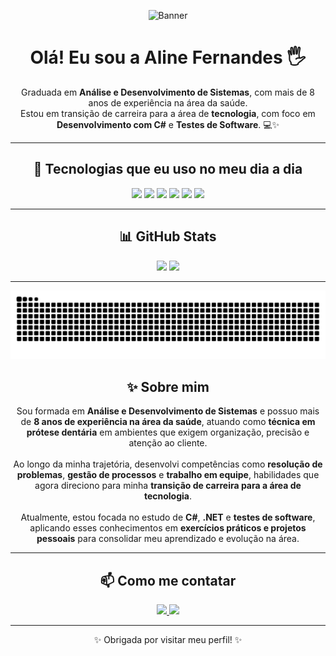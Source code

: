 <p align="center">
  <img src="https://res.cloudinary.com/dja8qnot3/image/upload/v1749074685/logo-LinkedIn-Banner_mzuioq.png" alt="Banner" width="100%" style="max-width: 900px; max-height: 150px; object-fit: contain;" />
</p>

<h1 align="center">Olá! Eu sou a Aline Fernandes 🖐️</h1>

<p align="center">
Graduada em <strong>Análise e Desenvolvimento de Sistemas</strong>, com mais de 8 anos de experiência na área da saúde. <br>
Estou em transição de carreira para a área de <strong>tecnologia</strong>, com foco em <strong>Desenvolvimento com C#</strong> e <strong>Testes de Software</strong>. 💻✨  
</p>

---

<h2 align="center">🚀 Tecnologias que eu uso no meu dia a dia</h2>

<div align="center">
  <img src="https://img.shields.io/badge/c%23-%23239120.svg?style=for-the-badge&logo=csharp&logoColor=white" />
  <img src="https://img.shields.io/badge/.NET-5C2D91?style=for-the-badge&logo=.net&logoColor=white" />
  <img src="https://img.shields.io/badge/Microsoft_SQL_Server-CC2927?style=for-the-badge&logo=microsoft-sql-server&logoColor=white" />
  <img src="https://img.shields.io/badge/Visual%20Studio-5C2D91.svg?style=for-the-badge&logo=visual-studio&logoColor=white" />
  <img src="https://img.shields.io/badge/Visual%20Studio%20Code-0078d7.svg?style=for-the-badge&logo=visual-studio-code&logoColor=white" />
  <img src="https://img.shields.io/badge/Canva-%2300C4CC.svg?&style=for-the-badge&logo=Canva&logoColor=white" />
</div>

---

<h2 align="center">📊 GitHub Stats</h2>

<p align="center">
  <img src="https://github-readme-stats.vercel.app/api?username=Aline-Fernandez&theme=neon&bg_color=1f1f1f" height="180px"/>
  <img src="https://github-readme-stats.vercel.app/api/top-langs/?username=Aline-Fernandez&layout=compact&theme=neon&bg_color=1f1f1f" height="180px"/>
</p>

---

<p align="center">
  <img src="https://github.com/Aline-Fernandez/Aline-Fernandez/blob/output/github-contribution-grid-snake.svg" alt="snake gif" />
</p>

<h2 align="center">✨ Sobre mim</h2>

<p align="center">
Sou formada em <strong>Análise e Desenvolvimento de Sistemas</strong> e possuo mais de <strong>8 anos de experiência na área da saúde</strong>, atuando como <strong>técnica em prótese dentária</strong> em ambientes que exigem organização, precisão e atenção ao cliente. <br><br>
Ao longo da minha trajetória, desenvolvi competências como <strong>resolução de problemas</strong>, <strong>gestão de processos</strong> e <strong>trabalho em equipe</strong>, habilidades que agora direciono para minha <strong>transição de carreira para a área de tecnologia</strong>. <br><br>
Atualmente, estou focada no estudo de <strong>C#</strong>, <strong>.NET</strong> e <strong>testes de software</strong>, aplicando esses conhecimentos em <strong>exercícios práticos e projetos pessoais</strong> para consolidar meu aprendizado e evolução na área.
</p>

---

<h2 align="center">📫 Como me contatar</h2>

<p align="center">
  <a href="https://www.linkedin.com/in/aline-fernandes-525a0b23b/="_blank">
    <img src="https://img.shields.io/badge/LinkedIn-0077B5?style=for-the-badge&logo=linkedin&logoColor=white"/>
  </a>
  <a href="alinetecpd@hotmail.com">
    <img src="https://img.shields.io/badge/Microsoft_Outlook-0078D4?style=for-the-badge&logo=microsoft-outlook&logoColor=white"/>
  </a>
</p>

---

<p align="center">✨ Obrigada por visitar meu perfil! ✨</p>
